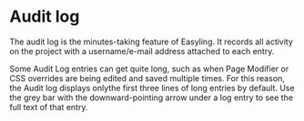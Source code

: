 # Audit log

The audit log is the minutes-taking feature of Easyling. It records
all activity on the project with a username/e-mail address attached to
each entry.

Some Audit Log entries can get quite long, such as when Page Modifier
or CSS overrides are being edited and saved multiple times. For this
reason, the Audit log displays onlythe first three lines of long
entries by default. Use the grey bar with the downward-pointing arrow
under a log entry to see the full text of that entry.
